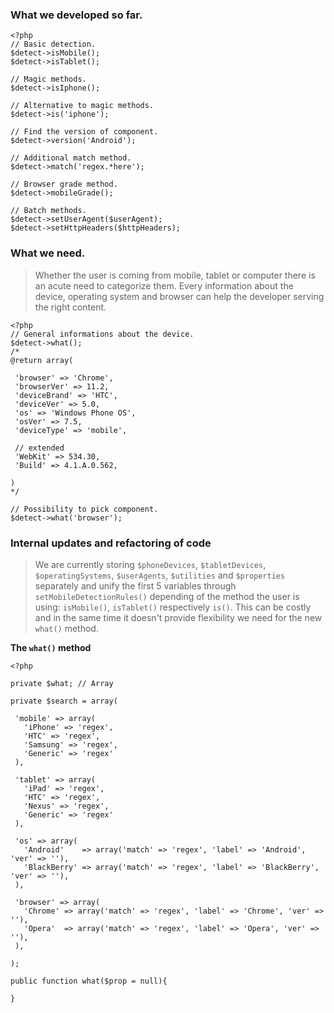 ### What we developed so far.

```
<?php
// Basic detection.
$detect->isMobile();
$detect->isTablet();

// Magic methods.
$detect->isIphone();

// Alternative to magic methods.
$detect->is('iphone');

// Find the version of component.
$detect->version('Android');

// Additional match method.
$detect->match('regex.*here');

// Browser grade method.
$detect->mobileGrade();

// Batch methods.
$detect->setUserAgent($userAgent);
$detect->setHttpHeaders($httpHeaders);
```

### What we need.
> Whether the user is coming from mobile, tablet or computer there is an acute need to categorize them. Every information about the device, operating system and browser can help the developer serving the right content.

```
<?php
// General informations about the device.
$detect->what();
/*
@return array(

 'browser' => 'Chrome',
 'browserVer' => 11.2,
 'deviceBrand' => 'HTC',
 'deviceVer' => 5.0,
 'os' => 'Windows Phone OS',
 'osVer' => 7.5,
 'deviceType' => 'mobile',
 
 // extended
 'WebKit' => 534.30,
 'Build' => 4.1.A.0.562,

)
*/

// Possibility to pick component.
$detect->what('browser');
```

### Internal updates and refactoring of code
> We are currently storing `$phoneDevices`, `$tabletDevices`, `$operatingSystems`, `$userAgents`, `$utilities` and `$properties` separately and unify the first 5 variables through `setMobileDetectionRules()` depending of the method the user is using: `isMobile()`, `isTablet()` respectively `is()`. This can be costly and in the same time it doesn't provide flexibility we need for the new `what()` method.

**The `what()` method**

```
<?php

private $what; // Array

private $search = array(

 'mobile' => array(
   'iPhone' => 'regex',
   'HTC' => 'regex',
   'Samsung' => 'regex',
   'Generic' => 'regex'
 ),

 'tablet' => array(
   'iPad' => 'regex',
   'HTC' => 'regex',
   'Nexus' => 'regex',
   'Generic' => 'regex'
 ),

 'os' => array(
   'Android'    => array('match' => 'regex', 'label' => 'Android', 'ver' => ''),
   'BlackBerry' => array('match' => 'regex', 'label' => 'BlackBerry', 'ver' => ''),
 ),

 'browser' => array(
   'Chrome' => array('match' => 'regex', 'label' => 'Chrome', 'ver' => ''),
   'Opera'  => array('match' => 'regex', 'label' => 'Opera', 'ver' => ''),
 ),

);

public function what($prop = null){
   
}
```